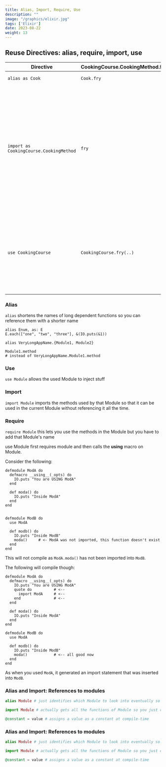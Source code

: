 ```yaml
---
title: Alias, Import, Require, Use 
description: "" 
image: "/graphics/elixir.jpg"
tags: ['Elixir']
date: 2023-08-22
weight: 13
---
```



## Reuse Directives: alias, require, import, use


Directive | CookingCourse.CookingMethod.fry/0 | Notes
--- | --- | --- 
`alias as Cook` | `Cook.fry` | Just a shortcut 
`import as CookingCourse.CookingMethod` | `fry` | Allows you to inject functions from another Module inside the current Module. Can conflict if imported Module has same methods unless only: [method: 1]
`use CookingCourse` | `CookingCourse.fry(..)` | Allows you to inject functions, aliases, imports and uses from another Module inside the current Module


<!-- `use as Cook` | Cook.fry |  -->


<!-- # alias as Cook | Cook.fry  -->


### Alias

`alias` shortens the names of long dependent functions so you can reference them with a shorter name

```
alias Enum, as: E
E.each(["one", "two", "three"], &(IO.puts(&1))
```


```
alias VeryLongAppName.{Module1, Module2}

Module1.method
# instead of VeryLongAppName.Module1.method
```


### Use

`use Module` allows the used Module to inject stuff


### Import

`import Module` imports the methods used by that Module so that it can be used in the current Module without referencing it all the time. 


### Require 

`require Module` this lets you use the methods in the Module but you have to add that Module's name

use Module first requires module and then calls the __using__ macro on Module.

Consider the following:

```
defmodule ModA do
  defmacro __using__(_opts) do
    IO.puts "You are USING ModA"
  end

  def moda() do
    IO.puts "Inside ModA"
  end
end


defmodule ModB do
  use ModA

  def modb() do
    IO.puts "Inside ModB"
    moda()     # <- ModA was not imported, this function doesn't exist
  end
end
```

This will not compile as `ModA.moda()` has not been imported into `ModB`.

The following will compile though:

```
defmodule ModA do
  defmacro __using__(_opts) do
    IO.puts "You are USING ModA"
    quote do          # <--
      import ModA     # <--
    end               # <--
  end

  def moda() do
    IO.puts "Inside ModA"
  end
end

defmodule ModB do
  use ModA

  def modb() do
    IO.puts "Inside ModB"
    moda()            # <-- all good now
  end
end
```

As when you used `ModA`, it generated an import statement that was inserted into `ModB`.




### Alias and Import: References to modules

``` elixir
alias Module # just identifies which Module to look into eventually so you call by Module.method()

import Module # actually gets all the functions of Module so you just call method()

@constant = value # assigns a value as a constant at compile-time 
```



### Alias and Import: References to modules

``` elixir
alias Module # just identifies which Module to look into eventually so you call by Module.method()

import Module # actually gets all the functions of Module so you just call method()

@constant = value # assigns a value as a constant at compile-time 
```


